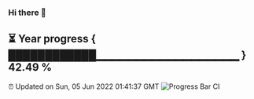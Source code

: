 ### Hi there 👋
⏳ Year progress { ████████████▁▁▁▁▁▁▁▁▁▁▁▁▁▁▁▁▁▁ } 42.49 %
---
⏰ Updated on Sun, 05 Jun 2022 01:41:37 GMT
![Progress Bar CI](https://github.com/liununu/liununu/workflows/Progress%20Bar%20CI/badge.svg)
